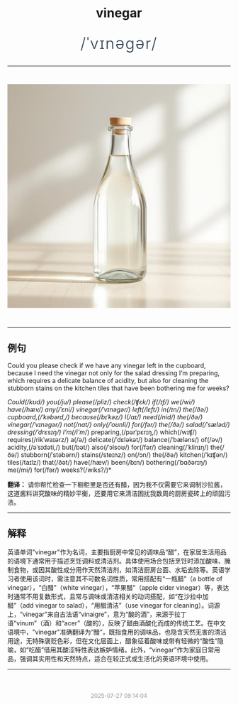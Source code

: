 <div align="center">

# vinegar

<div style="margin: 30px 0;">
<h1 style="font-size: 2.5em; font-weight: 300; letter-spacing: 2px; margin: 0; color: #2c3e50;">
/ˈvɪnəgər/
</h1>
</div>

</div>

---

<div align="center" style="margin: 40px 0;">

![vinegar](images/vinegar.png)

</div>

---

## 例句

Could you please check if we have any vinegar left in the cupboard, because I need the vinegar not only for the salad dressing I’m preparing, which requires a delicate balance of acidity, but also for cleaning the stubborn stains on the kitchen tiles that have been bothering me for weeks?

*Could(/kʊd/) you(/ju/) please(/pliz/) check(/ʧɛk/) if(/ɪf/) we(/wi/) have(/hæv/) any(/ˈɛni/) vinegar(/ˈvɪnəgər/) left(/lɛft/) in(/ɪn/) the(/ðə/) cupboard,(/ˈkəbərd,/) because(/bɪˈkəz/) I(/aɪ/) need(/nid/) the(/ðə/) vinegar(/ˈvɪnəgər/) not(/nɑt/) only(/ˈoʊnli/) for(/fər/) the(/ðə/) salad(/ˈsæləd/) dressing(/ˈdrɛsɪŋ/) I’m(/i’m*/) preparing,(/pərˈpɛrɪŋ,/) which(/wɪʧ/) requires(/rikˈwaɪərz/) a(/ə/) delicate(/ˈdɛləkət/) balance(/ˈbæləns/) of(/əv/) acidity,(/əˈsɪdəti,/) but(/bət/) also(/ˈɔlsoʊ/) for(/fər/) cleaning(/ˈklinɪŋ/) the(/ðə/) stubborn(/ˈstəbərn/) stains(/steɪnz/) on(/ɔn/) the(/ðə/) kitchen(/ˈkɪʧən/) tiles(/taɪlz/) that(/ðət/) have(/hæv/) been(/bɪn/) bothering(/ˈbɑðərɪŋ/) me(/mi/) for(/fər/) weeks?(/wiks?/)*

**翻译：** 请你帮忙检查一下橱柜里是否还有醋，因为我不仅需要它来调制沙拉酱，这道酱料讲究酸味的精妙平衡，还要用它来清洁困扰我数周的厨房瓷砖上的顽固污渍。

---

## 解释

英语单词"vinegar"作为名词，主要指厨房中常见的调味品“醋”，在家居生活用品的语境下通常用于描述烹饪调料或清洁剂。具体使用场合包括烹饪时添加酸味、腌制食物，或因其酸性成分用作天然清洁剂，如清洁厨房台面、水垢去除等。英语学习者使用该词时，需注意其不可数名词性质，常用搭配有“一瓶醋”（a bottle of vinegar），“白醋”（white vinegar），“苹果醋”（apple cider vinegar）等，表达时通常不用复数形式，且常与调味或清洁相关的动词搭配，如“在沙拉中加醋”（add vinegar to salad），“用醋清洁”（use vinegar for cleaning）。词源上，“vinegar”来自古法语“vinaigre”，意为“酸的酒”，来源于拉丁语“vinum”（酒）和“acer”（酸的），反映了醋由酒酸化而成的传统工艺。在中文语境中，"vinegar"准确翻译为“醋”，既指食用的调味品，也隐含天然无害的清洁用途，无特殊褒贬色彩，但在文化层面上，醋象征着酸味或带有轻微的“酸性”隐喻，如“吃醋”借用其酸涩特性表达嫉妒情绪。此外，“vinegar”作为家庭日常用品，强调其实用性和天然特点，适合在较正式或生活化的英语环境中使用。


---

<div align="center" style="margin-top: 50px;">
<small style="color: #999; font-size: 0.9em;">2025-07-27 09:14:04</small>
</div>

